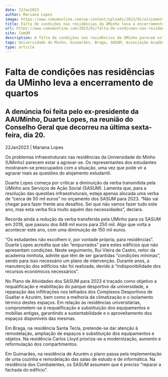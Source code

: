 ```yaml
---
date: 22Jan2023
author: Mariana Lopes
image: https://www.comumonline.com/wp-content/uploads/2023/01/alojamento.jpg
title: Falta de condições nas residências da UMinho leva a encerramento de quartos
url: https://www.comumonline.com/2023/01/falta-de-condicoes-nas-residencias-da-uminho-leva-a-encerramento-de-quartos/
site: ComUM
description: A falta de condições nas residências da UMinho parecem estar a agravar-se. Duarte Lopes mostra-se preocupado com a situação.
tags: Universidade do Minho, Guimarães, Braga, SASUM, Associação Académica da Universidade do Minho, Rui Vieira de Castro, Residências Universitárias, Residência Carlos Lloyd, Santa Tecla, falta de condições, Combatentes, Duarte Lopes, Plano de Atividades dos SASUM, Residência Azurém
type: article
---
```



# Falta de condições nas residências da UMinho leva a encerramento de quartos

## A denúncia foi feita pelo ex-presidente da AAUMinho, Duarte Lopes, na reunião do Conselho Geral que decorreu na última sexta-feira, dia 20.

22Jan2023 | Mariana Lopes

Os problemas infraestruturais nas residências da Universidade do Minho (UMinho) parecem estar a agravar-se. Os representantes dos estudantes mostraram-se preocupados com a situação, uma vez que pode vir a agravar mais as questões do alojamento estudantil.

Duarte Lopes começa por criticar a diminuição da verba transmitida pela UMinho aos Serviços de Ação Social (SASUM). Lamenta que, para a resolução das questões infraestruturais, esteja apenas alocada uma verba de “cerca de 50 mil euros” no orçamento dos SASUM para 2023. “Não vai chegar para fazer frente aos desafios. Sei que não vamos fazer tudo este ano, mas esta verba fica muito aquém das necessidades”, declara.

Recorda ainda a redução da verba transferida pela UMinho para os SASUM em 2019, que passou dos 648 mil euros para 250 mil. Algo que volta a acontecer este ano, com uma diminuição de 150 mil euros.

“Os estudantes não escolhem ir, por vontade própria, para residências”. Duarte Lopes acredita que são “empurrados” para estes edifícios que não apresentam condições. Neste seguimento, Rui Vieira de Castro, reitor da academia minhota, admite que têm de ser garantidas “condições mínimas”, sendo para isso necessário um plano de intervenção. Durante anos, a manutenção dos edifícios não foi realizada, devido à “indisponibilidade dos recursos económicos necessários”.

No Plano de Atividades dos SASUM para 2023 é traçado como objetivo a requalificação e reabilitação do parque desportivo da universidade, a reparação das infiltrações nos telhados dos Complexos Desportivos de Gualtar e Azurém, bem como a melhoria da climatização e o isolamento térmico destes espaços. Em relação às residências universitárias, comprometem-se à requalificação e substituição dos equipamentos e mobílias antigas, garantindo a sustentabilidade e o aproveitamento dos espaços disponíveis das mesmas.

Em Braga, na residência Santa Tecla, pretende-se dar atenção à remodelação, ampliação de espaços e substituição dos equipamentos e objetos. Na residência Carlos LIoyd prioriza-se a modernização, aumento e reformulação dos compartimentos.

Em Guimarães, na residência de Azurém o plano passa pela implementação de uma cozinha e remodelação das salas de estudo e de informática. Na residência dos Combatentes, os SASUM assumem que é preciso “reparar a fachada do edifício”.

